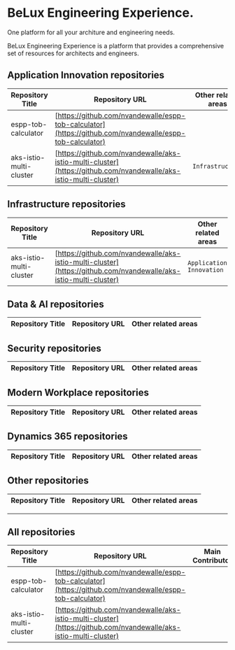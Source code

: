 # BeLux Engineering Experience.
One platform for all your architure and engineering needs. 

BeLux Engineering Experience is a platform that provides a comprehensive set of resources for architects and engineers. 





## Application Innovation repositories
| Repository Title | Repository URL | Other related areas |
|------------------|----------------|--------------------|
| espp-tob-calculator | [https://github.com/nvandewalle/espp-tob-calculator](https://github.com/nvandewalle/espp-tob-calculator) |  |
| aks-istio-multi-cluster | [https://github.com/nvandewalle/aks-istio-multi-cluster](https://github.com/nvandewalle/aks-istio-multi-cluster) | `Infrastructure`  |


## Infrastructure repositories
| Repository Title | Repository URL | Other related areas |
|------------------|----------------|--------------------|
| aks-istio-multi-cluster | [https://github.com/nvandewalle/aks-istio-multi-cluster](https://github.com/nvandewalle/aks-istio-multi-cluster) | `Application Innovation`  |


## Data &amp; AI repositories
| Repository Title | Repository URL | Other related areas |
|------------------|----------------|--------------------|


## Security repositories
| Repository Title | Repository URL | Other related areas |
|------------------|----------------|--------------------|


## Modern Workplace repositories
| Repository Title | Repository URL | Other related areas |
|------------------|----------------|--------------------|


## Dynamics 365 repositories
| Repository Title | Repository URL | Other related areas |
|------------------|----------------|--------------------|


## Other repositories
| Repository Title | Repository URL | Other related areas |
|------------------|----------------|--------------------|



----
## All repositories
| Repository Title | Repository URL | Main Contributor |
|------------------|----------------|-------------------|
| espp-tob-calculator | [https://github.com/nvandewalle/espp-tob-calculator](https://github.com/nvandewalle/espp-tob-calculator) |  |
| aks-istio-multi-cluster | [https://github.com/nvandewalle/aks-istio-multi-cluster](https://github.com/nvandewalle/aks-istio-multi-cluster) |  |